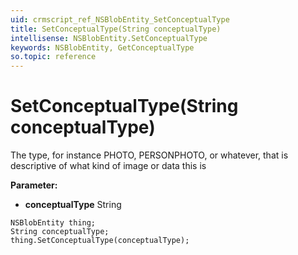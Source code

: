 ```yaml
---
uid: crmscript_ref_NSBlobEntity_SetConceptualType
title: SetConceptualType(String conceptualType)
intellisense: NSBlobEntity.SetConceptualType
keywords: NSBlobEntity, GetConceptualType
so.topic: reference
---
```


# SetConceptualType(String conceptualType)

The type, for instance PHOTO, PERSONPHOTO, or whatever, that is descriptive of what kind of image or data this is

**Parameter:** 
 - **conceptualType** String

```crmscript
NSBlobEntity thing;
String conceptualType;
thing.SetConceptualType(conceptualType);
```

